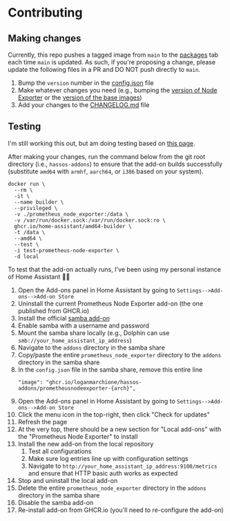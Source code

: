 # Contributing

## Making changes

Currently, this repo pushes a tagged image from `main` to the [packages](https://github.com/users/loganmarchione/packages?repo_name=hassos-addons) tab each time `main` is updated. As such, if you're proposing a change, please update the following files in a PR and DO NOT push directly to `main`.

1. Bump the `version` number in the [config.json](https://github.com/loganmarchione/hassos-addons/blob/main/prometheus_node_exporter/config.json) file
1. Make whatever changes you need (e.g., bumping the [version of Node Exporter](https://github.com/loganmarchione/hassos-addons/blob/main/prometheus_node_exporter/Dockerfile) or the [version of the base images](https://github.com/loganmarchione/hassos-addons/blob/main/prometheus_node_exporter/build.json))
1. Add your changes to the [CHANGELOG.md](https://github.com/loganmarchione/hassos-addons/blob/main/prometheus_node_exporter/CHANGELOG.md) file

## Testing

I'm still working this out, but am doing testing based on [this page](https://developers.home-assistant.io/docs/add-ons/testing).

After making your changes, run the command below from the git root directory (i.e., `hassos-addons`) to ensure that the add-on builds successfully (substitute `amd64` with `armhf`, `aarch64`, or `i386` based on your system).

```
docker run \
  --rm \
  -it \
  --name builder \
  --privileged \
  -v ./prometheus_node_exporter:/data \
  -v /var/run/docker.sock:/var/run/docker.sock:ro \
  ghcr.io/home-assistant/amd64-builder \
  -t /data \
  --amd64 \
  --test \
  -i test-prometheus-node-exporter \
  -d local
```

To test that the add-on actually runs, I've been using my personal instance of Home Assistant 🤷‍♂️

1. Open the Add-ons panel in Home Assistant by going to `Settings-->Add-ons-->Add-on Store`
1. Uninstall the current Prometheus Node Exporter add-on (the one published from GHCR.io)
1. Install the official [samba add-on](https://github.com/home-assistant/addons/tree/master/samba)
1. Enable samba with a username and password
1. Mount the samba share locally (e.g., Dolphin can use `smb://your_home_assistant_ip_address`)
1. Navigate to the `addons` directory in the samba share
1. Copy/paste the entire `prometheus_node_exporter` directory to the `addons` directory in the samba share
1. In the `config.json` file in the samba share, remove this entire line
   ```
   "image": "ghcr.io/loganmarchione/hassos-addons/prometheusnodeexporter-{arch}",
   ```
1. Open the Add-ons panel in Home Assistant by going to `Settings-->Add-ons-->Add-on Store`
1. Click the menu icon in the top-right, then click "Check for updates"
1. Refresh the page
1. At the very top, there should be a new section for "Local add-ons" with the "Prometheus Node Exporter" to install
1. Install the new add-on from the local repository
   1. Test all configurations
   1. Make sure log entries line up with configuration settings
   1. Navigate to `http://your_home_assistant_ip_address:9100/metrics` and ensure that HTTP basic auth works as expected
1. Stop and uninstall the local add-on
1. Delete the entire `prometheus_node_exporter` directory in the `addons` directory in the samba share
1. Disable the samba add-on
1. Re-install add-on from GHCR.io (you'll need to re-configure the add-on)